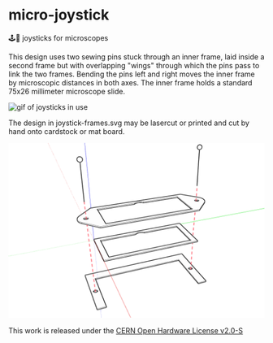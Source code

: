 # micro-joystick

🕹️🔬 joysticks for microscopes

This design uses two sewing pins stuck through an inner frame, laid inside a second frame but with overlapping "wings" through which the pins pass to link the two frames. Bending the pins left and right moves the inner frame by microscopic distances in both axes. The inner frame holds a standard 75x26 millimeter microscope slide. 

![gif of joysticks in use](https://github.com/jywarren/micro-joystick/blob/gh-pages/micro-joystick.gif?raw=true)

The design in joystick-frames.svg may be lasercut or printed and cut by hand onto cardstock or mat board. 

![assembly diagram](https://github.com/jywarren/micro-joystick/blob/gh-pages/micro-joystick.png?raw=true)

This work is released under the [CERN Open Hardware License v2.0-S](https://ohwr.org/project/cernohl/wikis/uploads/002d0b7d5066e6b3829168730237bddb/cern_ohl_s_v2.txt)
